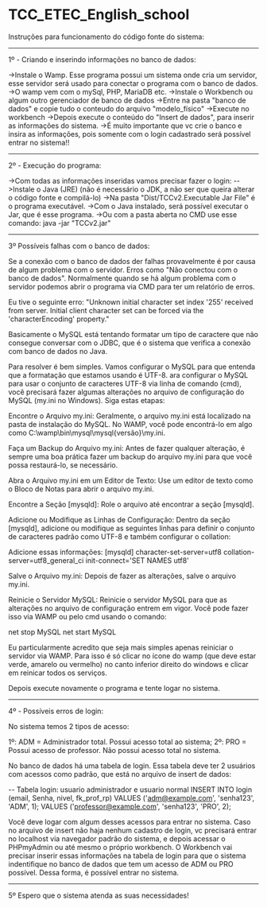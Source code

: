 # TCC_ETEC_English_school

Instruções para funcionamento do código fonte do sistema:

------------------------------------

1º - Criando e inserindo informações no banco de dados:

->Instale o Wamp. Esse programa possui um sistema onde cria um servidor, esse servidor será usado para conectar o programa com o banco de dados.
	->O wamp vem com o mySql, PHP, MariaDB etc.
	->Instale o Workbench ou algum outro gerenciador de banco de dados
	->Entre na pasta "banco de dados" e copie tudo o conteudo do arquivo "modelo_físico" 
	->Execute no workbench
	->Depois execute o conteúdo do "Insert de dados", para inserir as informações do sistema.
		->É muito importante que vc crie o banco e insira as informações, pois somente com o login cadastrado será 		possível entrar no sistema!!

------------------------------------

2º - Execução do programa:

->Com todas as informações inseridas vamos precisar fazer o login:
	-->Instale o Java (JRE) (não é necessário o JDK, a não ser que queira alterar o código fonte e compilá-lo)
		->Na pasta "Dist/TCCv2.Executable Jar File" é o programa executável.
		->Com o Java instalado, será possível executar o Jar, que é esse programa.
		->Ou com a pasta aberta no CMD use esse comando: java -jar "TCCv2.jar" 

------------------------------------

3º Possíveis falhas com o banco de dados:

Se a conexão com o banco de dados der falhas provavelmente é por causa de algum problema com o servidor. Erros como "Não conectou com o banco de dados".
Normalmente quando se há algum problema com o servidor podemos abrir o programa via CMD para ter um relatório de erros.


Eu tive o seguinte erro: "Unknown initial character set index '255' received from server. Initial client character set can be forced via the 'characterEncoding' property."

Basicamente o MySQL está tentando formatar um tipo de caractere que não consegue conversar com o JDBC, que é o sistema que verifica a conexão com banco de dados no Java.

Para resolver é bem simples. Vamos configurar o MySQL para que entenda que a formatação que estamos usando é UTF-8.
ara configurar o MySQL para usar o conjunto de caracteres UTF-8 via linha de comando (cmd), você precisará fazer algumas alterações no arquivo de configuração do MySQL (my.ini no Windows). Siga estas etapas:

Encontre o Arquivo my.ini:
Geralmente, o arquivo my.ini está localizado na pasta de instalação do MySQL. No WAMP, você pode encontrá-lo em algo como C:\wamp\bin\mysql\mysql{versão}\my.ini.

Faça um Backup do Arquivo my.ini:
Antes de fazer qualquer alteração, é sempre uma boa prática fazer um backup do arquivo my.ini para que você possa restaurá-lo, se necessário.

Abra o Arquivo my.ini em um Editor de Texto:
Use um editor de texto como o Bloco de Notas para abrir o arquivo my.ini.

Encontre a Seção [mysqld]:
Role o arquivo até encontrar a seção [mysqld].

Adicione ou Modifique as Linhas de Configuração:
Dentro da seção [mysqld], adicione ou modifique as seguintes linhas para definir o conjunto de caracteres padrão como UTF-8 e também configurar o collation:

Adicione essas informações:
[mysqld]
character-set-server=utf8
collation-server=utf8_general_ci
init-connect='SET NAMES utf8'

Salve o Arquivo my.ini:
Depois de fazer as alterações, salve o arquivo my.ini.

Reinicie o Servidor MySQL:
Reinicie o servidor MySQL para que as alterações no arquivo de configuração entrem em vigor. Você pode fazer isso via WAMP ou pelo cmd usando o comando:

net stop MySQL
net start MySQL

Eu particularmente acredito que seja mais simples apenas reiniciar o servidor via WAMP. Para isso é só clicar no ícone do wamp (que deve estar verde, amarelo ou vermelho) no canto inferior direito do windows e clicar em reinicar todos os serviços.

Depois execute novamente o programa e tente logar no sistema.

------------------------------------

4º - Possíveis erros de login:

No sistema temos 2 tipos de acesso:

1º: ADM = Administrador total. Possui acesso total ao sistema;
2º: PRO = Possui acesso de professor. Não possui acesso total no sistema.

No banco de dados há uma tabela de login. Essa tabela deve ter 2 usuários com acessos como padrão, que está no arquivo de insert de dados:


-- Tabela login: usuario administrador e usuario normal
INSERT INTO login (email, Senha, nivel, fk_prof_rp)
VALUES ('adm@example.com', 'senha123', 'ADM', 1);
VALUES ('professor@example.com', 'senha123', 'PRO', 2);


Você deve logar com algum desses acessos para entrar no sistema. Caso no arquivo de insert não haja nenhum cadastro de login, vc precisará entrar no localhost via navegador padrão do sistema, e depois acessar o PHPmyAdmin ou até mesmo o próprio workbench. O Workbench vai precisar inserir essas informações na tabela de login para que o sistema indentifique no banco de dados que tem um acesso de ADM ou PRO possível. Dessa forma, é possível entrar no sistema.


------------------------------------

5º Espero que o sistema atenda as suas necessidades!






























	

 
